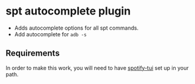 # spt autocomplete plugin

- Adds autocomplete options for all spt commands.
- Add autocomplete for `adb -s`

## Requirements

In order to make this work, you will need to have [spotify-tui](https://github.com/Rigellute/spotify-tui) set
up in your path.
